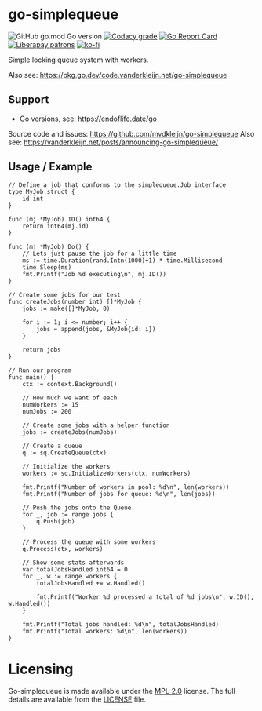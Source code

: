 # go-simplequeue

![GitHub go.mod Go version](https://img.shields.io/github/go-mod/go-version/mvdkleijn/go-simplequeue?style=for-the-badge)
[![Codacy grade](https://img.shields.io/codacy/grade/b82db1a4bee14f84bfeaf858e5907f5c?style=for-the-badge)](https://app.codacy.com/gh/mvdkleijn/go-simplequeue)
[![Go Report Card](https://goreportcard.com/badge/github.com/mvdkleijn/go-simplequeue?style=for-the-badge)](https://goreportcard.com/report/github.com/mvdkleijn/go-simplequeue) [![Liberapay patrons](https://img.shields.io/liberapay/patrons/mvdkleijn?style=for-the-badge)](https://liberapay.com/mvdkleijn/) [![ko-fi](https://ko-fi.com/img/githubbutton_sm.svg)](https://ko-fi.com/O4O7H6C73)

Simple locking queue system with workers.

Also see: <https://pkg.go.dev/code.vanderkleijn.net/go-simplequeue>

## Support

- Go versions, see: https://endoflife.date/go

Source code and issues: https://github.com/mvdkleijn/go-simplequeue
Also see: https://vanderkleijn.net/posts/announcing-go-simplequeue/


## Usage / Example

```golang
// Define a job that conforms to the simplequeue.Job interface
type MyJob struct {
    id int
}

func (mj *MyJob) ID() int64 {
    return int64(mj.id)
}

func (mj *MyJob) Do() {
    // Lets just pause the job for a little time
    ms := time.Duration(rand.Intn(1000)+1) * time.Millisecond
    time.Sleep(ms)
    fmt.Printf("Job %d executing\n", mj.ID())
}

// Create some jobs for our test
func createJobs(number int) []*MyJob {
    jobs := make([]*MyJob, 0)

    for i := 1; i <= number; i++ {
        jobs = append(jobs, &MyJob{id: i})
    }

    return jobs
}

// Run our program
func main() {
    ctx := context.Background()

    // How much we want of each
    numWorkers := 15
    numJobs := 200

    // Create some jobs with a helper function
    jobs := createJobs(numJobs)

    // Create a queue
    q := sq.CreateQueue(ctx)

    // Initialize the workers
    workers := sq.InitializeWorkers(ctx, numWorkers)

    fmt.Printf("Number of workers in pool: %d\n", len(workers))
    fmt.Printf("Number of jobs for queue: %d\n", len(jobs))

    // Push the jobs onto the Queue
    for _, job := range jobs {
        q.Push(job)
    }

    // Process the queue with some workers
    q.Process(ctx, workers)

    // Show some stats afterwards
    var totalJobsHandled int64 = 0
    for _, w := range workers {
        totalJobsHandled += w.Handled()

        fmt.Printf("Worker %d processed a total of %d jobs\n", w.ID(), w.Handled())
    }

    fmt.Printf("Total jobs handled: %d\n", totalJobsHandled)
    fmt.Printf("Total workers: %d\n", len(workers))
}
```

# Licensing

Go-simplequeue is made available under the [MPL-2.0](https://choosealicense.com/licenses/mpl-2.0/)
license. The full details are available from the [LICENSE](/LICENSE) file.
